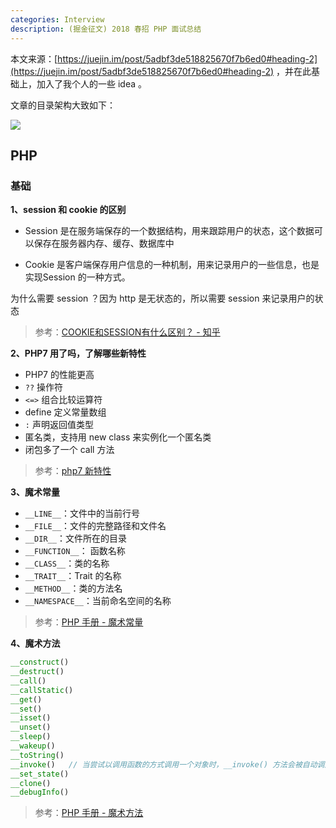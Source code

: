```yaml
---
categories: Interview
description: (掘金征文) 2018 春招 PHP 面试总结
---
```


本文来源：[https://juejin.im/post/5adbf3de518825670f7b6ed0#heading-2](https://juejin.im/post/5adbf3de518825670f7b6ed0#heading-2) ，并在此基础上，加入了我个人的一些 idea 。

文章的目录架构大致如下：

![][1]

## PHP

### 基础

**1、session 和 cookie 的区别**

- Session 是在服务端保存的一个数据结构，用来跟踪用户的状态，这个数据可以保存在服务器内存、缓存、数据库中

- Cookie 是客户端保存用户信息的一种机制，用来记录用户的一些信息，也是实现Session 的一种方式。

为什么需要 session ？因为 http 是无状态的，所以需要 session 来记录用户的状态

>参考：[COOKIE和SESSION有什么区别？ - 知乎](https://www.zhihu.com/question/19786827)

**2、PHP7 用了吗，了解哪些新特性**

* PHP7 的性能更高
* `??` 操作符
* `<=>` 组合比较运算符
* define 定义常量数组
* `:` 声明返回值类型
* 匿名类，支持用 new class 来实例化一个匿名类
* 闭包多了一个 call 方法

> 参考：[php7 新特性](https://github.com/nnngu/three_year_php_interview/blob/master/07_PHP/10_php7_new_features.md)

**3、魔术常量**

* `__LINE__`：文件中的当前行号
* `__FILE__`：文件的完整路径和文件名
* `__DIR__`：文件所在的目录
* `__FUNCTION__`： 函数名称
* `__CLASS__`：类的名称
* `__TRAIT__`：Trait 的名称
* `__METHOD__`：类的方法名
* `__NAMESPACE__`：当前命名空间的名称

>参考：[PHP 手册 - 魔术常量](http://php.net/manual/zh/language.constants.predefined.php)

**4、魔术方法**

```php
__construct()
__destruct()
__call()
__callStatic()
__get()
__set()
__isset()
__unset()
__sleep()
__wakeup()
__toString()
__invoke()   // 当尝试以调用函数的方式调用一个对象时，__invoke() 方法会被自动调用。
__set_state()
__clone()
__debugInfo()
```

>参考：[PHP 手册 - 魔术方法](http://www.php.net/manual/zh/language.oop5.magic.php)










  [1]: https://www.github.com/nnngu/FigureBed/raw/master/2018/6/11/1528675027041.jpg